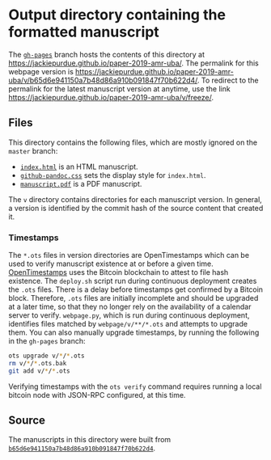 # Output directory containing the formatted manuscript

The [`gh-pages`](https://github.com/jackiepurdue/paper-2019-amr-uba/tree/gh-pages) branch hosts the contents of this directory at https://jackiepurdue.github.io/paper-2019-amr-uba/.
The permalink for this webpage version is https://jackiepurdue.github.io/paper-2019-amr-uba/v/b65d6e941150a7b48d86a910b091847f70b622d4/.
To redirect to the permalink for the latest manuscript version at anytime, use the link https://jackiepurdue.github.io/paper-2019-amr-uba/v/freeze/.

## Files

This directory contains the following files, which are mostly ignored on the `master` branch:

+ [`index.html`](index.html) is an HTML manuscript.
+ [`github-pandoc.css`](github-pandoc.css) sets the display style for `index.html`.
+ [`manuscript.pdf`](manuscript.pdf) is a PDF manuscript.

The `v` directory contains directories for each manuscript version.
In general, a version is identified by the commit hash of the source content that created it.

### Timestamps

The `*.ots` files in version directories are OpenTimestamps which can be used to verify manuscript existence at or before a given time.
[OpenTimestamps](https://opentimestamps.org/) uses the Bitcoin blockchain to attest to file hash existence.
The `deploy.sh` script run during continuous deployment creates the `.ots` files.
There is a delay before timestamps get confirmed by a Bitcoin block.
Therefore, `.ots` files are initially incomplete and should be upgraded at a later time, so that they no longer rely on the availability of a calendar server to verify.
`webpage.py`, which is run during continuous deployment, identifies files matched by `webpage/v/**/*.ots` and attempts to upgrade them.
You can also manually upgrade timestamps, by running the following in the `gh-pages` branch:

```sh
ots upgrade v/*/*.ots
rm v/*/*.ots.bak
git add v/*/*.ots
```

Verifying timestamps with the `ots verify` command requires running a local bitcoin node with JSON-RPC configured, at this time.

## Source

The manuscripts in this directory were built from
[`b65d6e941150a7b48d86a910b091847f70b622d4`](https://github.com/jackiepurdue/paper-2019-amr-uba/commit/b65d6e941150a7b48d86a910b091847f70b622d4).
